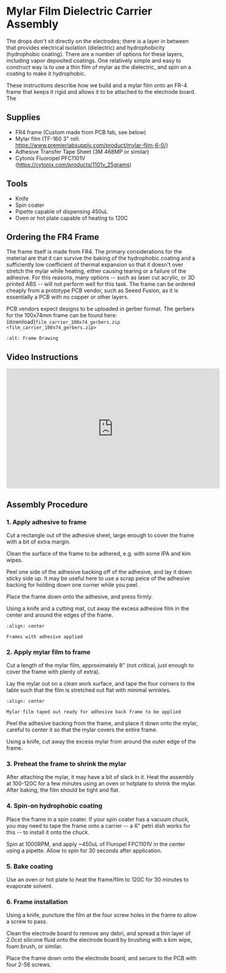 # Mylar Film Dielectric Carrier Assembly

The drops don't sit directly on the electrodes; there is a layer in
between that provides electrical isolation (dielectric) and hydrophobicity
(hydrophobic coating). There are a number of options for these layers, 
including vapor deposited coatings. One relatively simple and easy to construct
way is to use a thin film of mylar as the dielectric, and spin on a coating to
make it hydrophobic. 

These instructions describe how we build and a mylar film onto an FR-4 frame
that keeps it rigid and allows it to be attached to the electrode board. The

## Supplies

- FR4 frame (Custom made from PCB fab, see below)
- Mylar film (TF-160 3" roll: <https://www.premierlabsupply.com/product/mylar-film-6-0/>)
- Adhesive Transfer Tape Sheet (3M 468MP or similar)
- Cytonix Fluoropel PFC1101V (<https://cytonix.com/products/1101v_25grams>)

## Tools

- Knife
- Spin coater
- Pipette capable of dispensing 450uL
- Oven or hot plate capable of heating to 120C

## Ordering the FR4 Frame

The frame itself is made from FR4. The primary considerations for the material are that it can survive the baking of the hydrophobic coating and a sufficiently low coefficient of thermal expansion so that it doesn't over stretch the mylar while heating, either causing tearing or a failure of the adhesive. For this reasons, many options -- such as laser cut acrylic, or 3D printed ABS -- will not perform well for this task. The frame can be ordered cheaply from a prototype PCB vendor, such as Seeed Fusion, as it is essentially a PCB with no copper or other layers.

PCB vendors expect designs to be uploaded in gerber format. The gerbers for the 100x74mm frame can be found here: {download}`film_carrier_100x74_gerbers.zip <film_carrier_100x74_gerbers.zip>`

```{image} 0ea7e09a095846c18495899adeceadc4.png
:alt: Frame Drawing
```

## Video Instructions

<iframe width="560" height="315" src="https://www.youtube.com/embed/S2PGfxDVaFA" title="YouTube video player" frameborder="0" allow="accelerometer; autoplay; clipboard-write; encrypted-media; gyroscope; picture-in-picture" allowfullscreen></iframe>

## Assembly Procedure

### 1. Apply adhesive to frame

Cut a rectangle out of the adhesive sheet, large enough to cover the frame with a bit of extra margin. 

Clean the surface of the frame to be adhered, e.g. with some IPA and kim wipes. 

Peel one side of the adhesive backing off of the adhesive, and lay it down sticky side up. It may be useful here to use a scrap peice of the adhesive backing for holding down one corner while you peel. 

Place the frame down onto the adhesive, and press firmly. 

Using a knife and a cutting mat, cut away the excess adhesive film in the center and around the edges of the frame. 

```{figure} 8ed02e3365f6429dade6bf92c107193d.png
:align: center

Frames with adhesive applied
```

### 2. Apply mylar film to frame

Cut a length of the mylar film, approximately 8" (not critical, just enough to cover the frame with plenty of extra). 

Lay the mylar out on a clean work surface, and tape the four corners to the table such that the film is stretched out flat with minimal wrinkles. 

```{figure} 0ebac0101cc240039d1f5cf56b837046.png
:align: center

Mylar film taped out ready for adhesive back frame to be applied
```

Peel the adhesive backing from the frame, and place it down onto the mylar, careful to center it so that the mylar covers the entire frame. 

Using a knife, cut away the excess mylar from around the outer edge of the frame. 

### 3. Preheat the frame to shrink the mylar

After attaching the mylar, it may have a bit of slack in it. Heat the assembly at 100-120C for a few minutes using an oven or hotplate to shrink the mylar. After baking, the film should be tight and flat. 

### 4. Spin-on hydrophobic coating

Place the frame in a spin coater. If your spin coater has a vacuum chuck, you may need to tape the frame onto a carrier -- a 6" petri dish works for this -- to install it onto the chuck. 

Spin at 1000RPM, and apply ~450uL of Fluropel FPC1101V in the center using a pipette. Allow to spin for 30 seconds after application. 

### 5. Bake coating

Use an oven or hot plate to heat the frame/film to 120C for 30 minutes to evaporate solvent. 

### 6. Frame installation

Using a knife, puncture the film at the four screw holes in the frame to allow a screw to pass. 

Clean the electrode board to remove any debri, and spread a thin layer of 2.0cst silicone fluid onto the electrode board by brushing with a kim wipe, foam brush, or similar. 

Place the frame down onto the electrode board, and secure to the PCB with four 2-56 screws.
